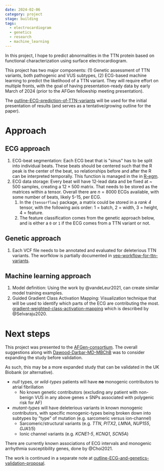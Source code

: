 ```yaml
---
date: 2024-02-06
category: project
stage: building
tags:
  - electrocardiogram
  - genetics
  - research
  - machine_learning
---
```


In this project, I hope to predict abnormalities in the TTN protein based on functional characterization using surface electrocardiogram.

This project has two major components: (1) Genetic assessment of TTN variants, both pathogenic and VUS subtypes, (2) ECG-based machine learning to predict the likelihood of a TTN variant. They will require effort on multiple fronts, with the goal of having presentation-ready data by early March of 2024 (prior to the AFGen fellowship meeting presentation).

The [outline-ECG-prediction-of-TTN-variants](outline-ECG-prediction-of-TTN-variants.md) will be used for the initial presentation of results (and serves as a tentative/growing outline for the paper).

# Approach

## ECG approach

1. ECG-beat segmentation: Each ECG beat that is "sinus" has to be split into individual beats. These beats should be centered such that the R peak is the center of the beat, so relationships before and after the R can be interpreted temporally. This function is managed in the in [R-egm](R-egm.md).
1. ECG data storage: Every beat will have 12-lead data and be fixed at ~ 500 samples, creating a $12 \times 500$ matrix. That needs to be stored as the matrices within a tensor. Overall there are $n = 8000$ ECGs available, with some number of beats, likely 5-15, per ECG. 
	1. In the `{tensorflow}`  package, a matrix could be stored in a *rank 4* tensor, with the following axis order: 1 = batch, 2 = width, 3 = height, 4 = feature. 
	1. The feature classification comes from the genetic approach below, and is either a `0` or `1` if the ECG comes from a TTN variant or not.

## Genetic approach

1. Each VCF file needs to be annotated and evaluated for deleterious TTN variants.  The worfklow is partially documented in [vep-workflow-for-ttn-variants](vep-workflow-for-ttn-variants.md).

## Machine learning approach

1. Model definition: Using the work by @vandeLeur2021, can create similar model training examples. 
1. Guided Gradient Class Activation Mapping: Visualization technique that will be used to identify which parts of the ECG are contributing the most. [gradient-weighted-class-activation-mapping](gradient-weighted-class-activation-mapping.md) which is described by @Selvaraju2020.

# Next steps

This project was presented to the [AFGen-consortium](AFGen-consortium.md). 
The overall suggestions along with [Dawood-Darbar-MD-MBChB](Dawood-Darbar-MD-MBChB.md) was to consider expanding the study before validation. 

As such, this may be a more expanded study that can be validated in the UK Biobank (or alternative). 

- *null* types, or *wild-types* patients will have __no__ monogenic contributors to atrial fibrillation
	- No known genetic contributors (excluding any patient with non-benign VUS in any above genes $\pm$ SNPs associated with polygenic risk for AF)
- *mutant-types* will have deleterious variants in known monogenic contributors, with specific monogenic-types being broken down into subtypes by "type" of mutation (e.g. sarcomeric versus ion-channel)
	- Sarcomeric/structural variants (e.g. *TTN*, *PITX2*, *LMNA*, *NUP155*, *GJA1/5*)
	- Ionic channel variants (e.g. *KCNE1-5*, *KCNQ1*, *SCN5A*)

There are currently known associations of ECG intervals and monogenic arrhythmia susceptibility genes, done by @Choi2021. 

The work is continued in a separate note at [outline-ECG-and-genetics-validation-proposal](outline-ECG-and-genetics-validation-proposal.md).

